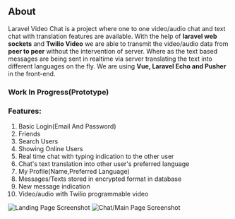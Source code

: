 ## About
Laravel Video Chat is a project where one to one video/audio chat and text chat with translation features are available.
With the help of **laravel web sockets** and **Twilio Video** we are able to transmit the video/audio data from **peer to peer** without the intervention of server. Where as the text based messages are being sent in realtime via server translating the text into different languages on the fly. We are using **Vue, Laravel Echo and Pusher** in the front-end.

### Work In Progress(Prototype)
### Features:
1. Basic Login(Email And Password)
2. Friends
3. Search Users
4. Showing Online Users
5. Real time chat with typing indication to the other user
6. Chat's text translation into other user's preferred language
7. My Profile(Name,Preferred Language)
8. Messages/Texts stored in encrypted format in database
9. New message indication
10. Video/audio with Twilio programmable video

![Landing Page Screenshot](https://res.cloudinary.com/harishdurga/image/upload/v1588273087/Screenshot_from_2020-05-01_00-25-14_bbxkgm.png "Landing Page Screenshot")
![Chat/Main Page Screenshot](https://res.cloudinary.com/harishdurga/image/upload/v1588273377/Screenshot_from_2020-05-01_00-32-02_yycqhm.png "Chat/Main Page Screenshot")

